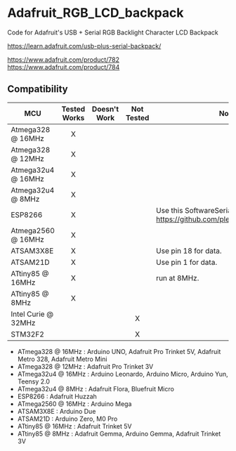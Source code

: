 # Adafruit_RGB_LCD_backpack
Code for Adafruit's USB + Serial RGB Backlight Character LCD Backpack

https://learn.adafruit.com/usb-plus-serial-backpack/

https://www.adafruit.com/product/782
https://www.adafruit.com/product/784
<!-- START COMPATIBILITY TABLE -->

## Compatibility

MCU                | Tested Works | Doesn't Work | Not Tested  | Notes
------------------ | :----------: | :----------: | :---------: | -----
Atmega328 @ 16MHz  |      X       |             |            | 
Atmega328 @ 12MHz  |      X       |             |            | 
Atmega32u4 @ 16MHz |      X       |             |            | 
Atmega32u4 @ 8MHz  |      X       |             |            | 
ESP8266            |      X       |             |            | Use this SoftwareSerial library: https://github.com/plerup/espsoftwareserial
Atmega2560 @ 16MHz |      X       |             |            | 
ATSAM3X8E          |      X       |             |            | Use pin 18 for data.
ATSAM21D           |      X       |             |            | Use pin 1 for data.
ATtiny85 @ 16MHz   |      X       |             |            | run at 8MHz.
ATtiny85 @ 8MHz    |      X       |             |            | 
Intel Curie @ 32MHz |             |             |     X       | 
STM32F2            |             |             |     X       | 

  * ATmega328 @ 16MHz : Arduino UNO, Adafruit Pro Trinket 5V, Adafruit Metro 328, Adafruit Metro Mini
  * ATmega328 @ 12MHz : Adafruit Pro Trinket 3V
  * ATmega32u4 @ 16MHz : Arduino Leonardo, Arduino Micro, Arduino Yun, Teensy 2.0
  * ATmega32u4 @ 8MHz : Adafruit Flora, Bluefruit Micro
  * ESP8266 : Adafruit Huzzah
  * ATmega2560 @ 16MHz : Arduino Mega
  * ATSAM3X8E : Arduino Due
  * ATSAM21D : Arduino Zero, M0 Pro
  * ATtiny85 @ 16MHz : Adafruit Trinket 5V
  * ATtiny85 @ 8MHz : Adafruit Gemma, Arduino Gemma, Adafruit Trinket 3V

<!-- END COMPATIBILITY TABLE -->
